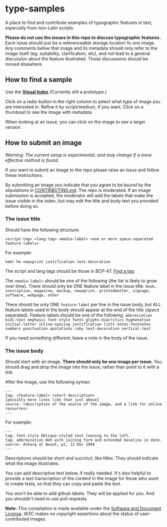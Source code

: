 # type-samples
A place to find and contribute examples of typographic features in text, especially from non-Latin scripts.

**Please do not use the issues in this repo to discuss typographic features.** Each issue should just be a referenceable storage location fo one image. Any comments below that image and its metadata should only refer to the image itself (eg. suitability, clarification, etc), and not lead to a general discussion about the feature illustrated. Those discussions should be moved elsewhere.

## How to find a sample
Use the **[Visual Index](https://w3c.github.io/type-samples/)** (Currently still a prototype.)

Click on a radio button in the right column to select what type of image you are interested in. Refine it by script/medium, if you want. Click on a thumbnail to see the image with metadata.

When looking at an issue, you can click on the image to see a larger version.

## How to submit an image

_Warning: The current setup is experimental, and may change if a more effective method is found._

If you want to submit an image to the repo please raise an issue and follow these instructions. 

By submitting an image you indicate that you agree to be bound by the stipulations in [CONTRIBUTING.md](https://github.com/w3c/type-samples/blob/gh-pages/CONTRIBUTING.md). The repo is moderated.  If an image submission is accepted, the moderator will add the labels that make the issue visible in the index, but may edit the title and body text you provided before doing so.

### The issue title

Should have the following structure:
```
<script-tag> <lang-tag> <media-label> <one or more space-separated feature-labels>
```

For example:

```
hebr he newsprint justification text-decoration
```

The script and lang tags should be those in BCP-47. [Find a tag](http://r12a.github.io/apps/subtags/).

The `<media-label>` should be one of the following (the list is likely to grow over time). There should only be ONE feature label in the issue title.
`book, inscription, magazine, mockup, newsprint, printedmatter, signage, software, webpage, other`

There should be only ONE `feature-label` per line in the issue body, but ALL feature labels used in the body should appear at the end of the title (space separated).  Feature labels should be one of the following.
`abbreviation bidi-text emphasis font-style fonts glyphs-diacritics hyphenation initial-letter inline-spacing justification lists notes-footnotes numbers punctuation quotations ruby text-decoration vertical-text`

If you need something different, leave a note in the body of the issue.

### The issue body

Should start with an image. **There should only be one image per issue.** You should drag and drop the image into the issue, rather than point to it with a link.

After the image, use the following syntax:

```
---
tag: <feature-label> <short description>
[possibly more lines like that just above]
source: <description of the source of the image, and a link for online resources>
---
```

For example:
```
---
tag: font-style Oblique-styled text leaning to the left.
tag: abbreviation Heh with joining form and extended baseline in date.
source: Asharq al Awsat, p1, 12 Dec 1994
---
```

Descriptions should be short and succinct, like titles. They should indicate what the image illustrates.

You can add descriptive text below, if really needed.  It's also helpful to provide a text transcription of the content in the image for those who want to create tests, so that they can copy and paste the text.

You won't be able to add github labels. They will be applied for you. And you shouldn't need to use pull requests.

**Note:** This compilation is made available under the [Software and Document License](http://www.w3.org/Consortium/Legal/copyright-software). W3C makes no copyright assertions about the status of user-contributed images.

